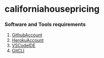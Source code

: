 # californiahousepricing

### Software and Tools requirements

1. [GithubAccount](https://githib.com)
2. [HerokuAccount](https://heroku.com)
3. [VSCodeIDE](https://code.visualstudio.com/download)
4. [GitCLI](https://git-scm.com/downloads)